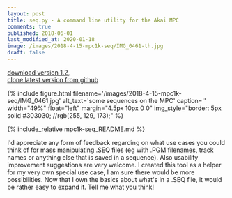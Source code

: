 ```yaml
---
layout: post
title: seq.py - A command line utility for the Akai MPC
comments: true
published: 2018-06-01
last_modified_at: 2020-01-18
image: /images/2018-4-15-mpc1k-seq/IMG_0461-th.jpg
draft: false
---
```


[download version 1.2](https://github.com/JOJ0/mpc1k-seq/releases/tag/v1.2),<br/>
[clone latest version from github](https://github.com/JOJ0/mpc1k-seq)

{% include figure.html filename='/images/2018-4-15-mpc1k-seq/IMG_0461.jpg' alt_text='some sequences on the MPC' caption='' width="49%" float="left" margin="4.5px 10px 0 0" img_style="border: 5px solid #303030; //rgb(255, 129, 173);" %}

{% include_relative mpc1k-seq_README.md %}

I'd appreciate any form of feedback regarding on what use cases you could think of for mass manipulating .SEQ files (eg with .PGM filenames, track names or anything else that is saved in a sequence). Also usability improvement suggestions are very welcome. I created this tool as a helper for my very own special use case, I am sure there would be more possibilities. Now that I own the basics about what's in a .SEQ file, it would be rather easy to expand it. Tell me what you think! 
